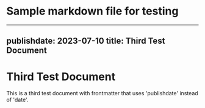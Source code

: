 # Sample markdown file for testing
---
publishdate: 2023-07-10
title: Third Test Document
---

# Third Test Document

This is a third test document with frontmatter that uses 'publishdate' instead of 'date'.
